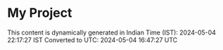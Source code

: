 # My Project

This content is dynamically generated in Indian Time (IST): 2024-05-04 22:17:27 IST
Converted to UTC: 2024-05-04 16:47:27 UTC

